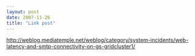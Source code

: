 ```yaml
---
layout: post
date: 2007-11-26
title: "Link post"
---
```

<http://weblog.mediatemple.net/weblog/category/system-incidents/web-latency-and-smtp-connectivity-on-gs-gridcluster1/>

